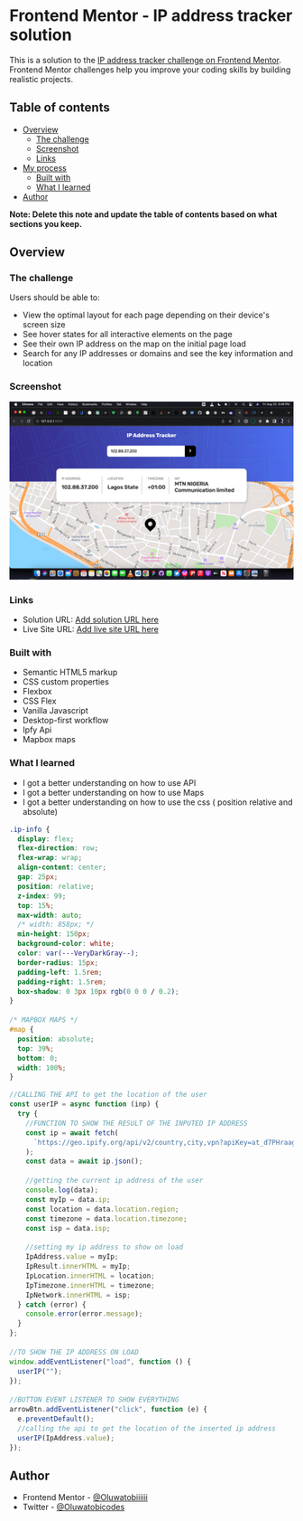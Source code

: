 # Frontend Mentor - IP address tracker solution

This is a solution to the [IP address tracker challenge on Frontend Mentor](https://www.frontendmentor.io/challenges/ip-address-tracker-I8-0yYAH0). Frontend Mentor challenges help you improve your coding skills by building realistic projects.

## Table of contents

- [Overview](#overview)
  - [The challenge](#the-challenge)
  - [Screenshot](#screenshot)
  - [Links](#links)
- [My process](#my-process)
  - [Built with](#built-with)
  - [What I learned](#what-i-learned)
- [Author](#author)

**Note: Delete this note and update the table of contents based on what sections you keep.**

## Overview

### The challenge

Users should be able to:

- View the optimal layout for each page depending on their device's screen size
- See hover states for all interactive elements on the page
- See their own IP address on the map on the initial page load
- Search for any IP addresses or domains and see the key information and location

### Screenshot

![](./Screen%20Shot%202023-08-25%20at%209.49.53%20PM.png)

### Links

- Solution URL: [Add solution URL here](https://your-solution-url.com)
- Live Site URL: [Add live site URL here](https://your-live-site-url.com)

### Built with

- Semantic HTML5 markup
- CSS custom properties
- Flexbox
- CSS Flex
- Vanilla Javascript
- Desktop-first workflow
- Ipfy Api
- Mapbox maps

### What I learned

- I got a better understanding on how to use API
- I got a better understanding on how to use Maps
- I got a better understanding on how to use the css ( position relative and absolute)

```css
.ip-info {
  display: flex;
  flex-direction: row;
  flex-wrap: wrap;
  align-content: center;
  gap: 25px;
  position: relative;
  z-index: 99;
  top: 15%;
  max-width: auto;
  /* width: 858px; */
  min-height: 150px;
  background-color: white;
  color: var(---VeryDarkGray--);
  border-radius: 15px;
  padding-left: 1.5rem;
  padding-right: 1.5rem;
  box-shadow: 0 3px 10px rgb(0 0 0 / 0.2);
}

/* MAPBOX MAPS */
#map {
  position: absolute;
  top: 39%;
  bottom: 0;
  width: 100%;
}
```

```js
//CALLING THE API to get the location of the user
const userIP = async function (inp) {
  try {
    //FUNCTION TO SHOW THE RESULT OF THE INPUTED IP ADDRESS
    const ip = await fetch(
      `https://geo.ipify.org/api/v2/country,city,vpn?apiKey=at_d7PHraagdYPV9IlJEOm1wmQx4gTkQ&ipAddress=${inp}`
    );
    const data = await ip.json();

    //getting the current ip address of the user
    console.log(data);
    const myIp = data.ip;
    const location = data.location.region;
    const timezone = data.location.timezone;
    const isp = data.isp;

    //setting my ip address to show on load
    IpAddress.value = myIp;
    IpResult.innerHTML = myIp;
    IpLocation.innerHTML = location;
    IpTimezone.innerHTML = timezone;
    IpNetwork.innerHTML = isp;
  } catch (error) {
    console.error(error.message);
  }
};

//TO SHOW THE IP ADDRESS ON LOAD
window.addEventListener("load", function () {
  userIP("");
});

//BUTTON EVENT LISTENER TO SHOW EVERYTHING
arrowBtn.addEventListener("click", function (e) {
  e.preventDefault();
  //calling the api to get the location of the inserted ip address
  userIP(IpAddress.value);
});
```

## Author

- Frontend Mentor - [@Oluwatobiiiiii](https://www.frontendmentor.io/profile/Oluwatobiiiiii)
- Twitter - [@Oluwatobicodes](https://www.twitter.com/Oluwatobicodes)
